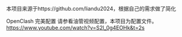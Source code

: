 本项目来源于https://github.com/liandu2024，根据自己的需求做了简化

OpenClash 完美配置 请参看油管视频配置，本项目为配置文件。 https://www.youtube.com/watch?v=S2l_0g4EOHk&t=2s
